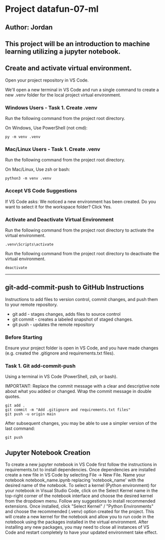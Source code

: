 # Project datafun-07-ml

## Author: Jordan
This project will be an introduction to machine learning utilizing a jupyter notebook.
---

## Create and activate virtual environment.

Open your project repository in VS Code. 

We'll open a new terminal in VS Code and run a single command to create a new .venv folder for the local project virtual environment.

### Windows Users - Task 1. Create .venv

Run the following command from the project root directory.
 
On Windows, Use PowerShell (not cmd):

```shell
py -m venv .venv
```

### Mac/Linux Users - Task 1. Create .venv

Run the following command from the project root directory.

On Mac/Linux, Use zsh or bash:

```shell
python3 -m venv .venv
```

### Accept VS Code Suggestions

If VS Code asks: We noticed a new environment has been created. 
Do you want to select it for the workspace folder?
Click Yes. 

### Activate and Deactivate Virtual Environment

Run the following command from the project root directory to activate the virtual environment.

```shell
.venv\Scripts\activate
```
Run the following command from the project root directory to deactivate the virtual environment.

```shell
deactivate
```
---

## git-add-commit-push to GitHub Instructions

Instructions to add files to version control, commit changes, and push them to your remote repository.

- git add - stages changes, adds files to source control
- git commit - creates a labeled snapshot of staged changes.
- git push - updates the remote repository

### Before Starting

Ensure your project folder is open in VS Code, and you have made changes (e.g. created the .gitignore and requirements.txt files).

### Task 1. Git add-commit-push

Using a terminal in VS Code (PowerShell, zsh, or bash).

IMPORTANT: 
Replace the commit message with a clear and descriptive note about what you added or changed.
Wrap the commit message in double quotes. 

```shell
git add .
git commit -m "Add .gitignore and requirements.txt files"
git push -u origin main
```

After subsequent changes, you may be able to use a simpler version of the last command:

```shell
git push
``` 

## Jupyter Notebook Creation

To create a new jupyter notebook in VS Code first follow the instructions in requirements.txt to install dependencies.  Once dependencies are installed create a new file in VS Code by selecting File -> New File.  Name your notebook notebook_name.ipynb replacing 'notebook_name' with the desired name of the notebook.  To select a kernel (Python environment) for your notebook in Visual Studio Code, click on the Select Kernel name in the top-right corner of the notebook interface and choose the desired kernel from the dropdown menu. Follow any suggestions to install recommended extensions. Once installed, click "Select Kernel" / "Python Environments" and choose the recommended (.venv) option created for the project. This will create a new kernel for the notebook and allow you to run code in the notebook using the packages installed in the virtual environment. After installing any new packages, you may need to close all instances of VS Code and restart completely to have your updated environment take effect.